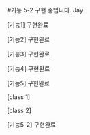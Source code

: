 #기능 5-2 구현 중입니다. Jay

[기능1]
구현완료

[기능2]
구현완료

[기능3]
구현완료

[기능4]
구현완료

[기능5]
구현완료

[class 1]

[class 2]

[기능5-2]
구현완료
